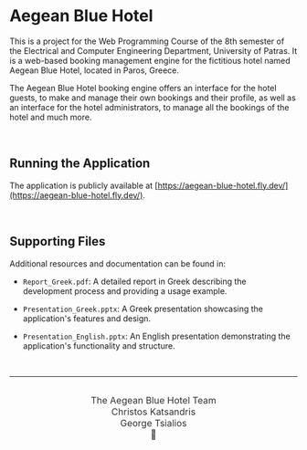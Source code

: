 # Aegean Blue Hotel

This is a project for the Web Programming Course of the 8th semester of the Electrical and Computer Engineering Department, University of Patras. It is a web-based booking management engine for the fictitious hotel named Aegean Blue Hotel, located in Paros, Greece.

The Aegean Blue Hotel booking engine offers an interface for the hotel guests, to make and manage their own bookings and their profile, as well as an interface for the hotel administrators, to manage all the bookings of the hotel and much more.

<br/>

## Running the Application

The application is publicly available at [https://aegean-blue-hotel.fly.dev/](https://aegean-blue-hotel.fly.dev/).

<br/>

## Supporting Files

Additional resources and documentation can be found in:

- `Report_Greek.pdf`: A detailed report in Greek describing the development process and providing a usage example.

- `Presentation_Greek.pptx`: A Greek presentation showcasing the application's features and design.

- `Presentation_English.pptx`: An English presentation demonstrating the application's functionality and structure.

<br/>

---

<br/>

<div style="text-align: center;"><span style="font-size: 16px; color:#333333;">The Aegean Blue Hotel Team<br>Christos Katsandris<br>George Tsialios<br>&#128153;</span></div>
